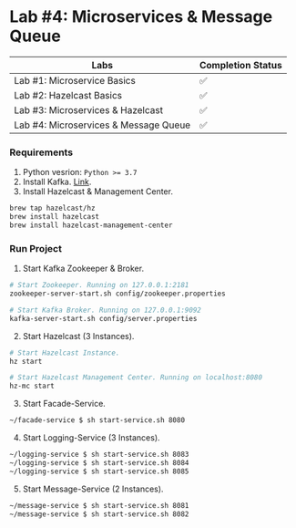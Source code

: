 # Lab #4: Microservices & Message Queue

| Labs | Completion Status |
| -- | -- |
| Lab #1: Microservice Basics | ✅ |
| Lab #2: Hazelcast Basics | ✅ |
| Lab #3: Microservices & Hazelcast | ✅ |
| Lab #4: Microservices & Message Queue | ✅ |

### Requirements
1. Python vesrion: `Python >= 3.7`
2. Install Kafka. [Link](https://kafka.apache.org/downloads).
3. Install Hazelcast & Management Center.
```css
brew tap hazelcast/hz 
brew install hazelcast
brew install hazelcast-management-center
```

### Run Project
1. Start Kafka Zookeeper & Broker.
```bash
# Start Zookeeper. Running on 127.0.0.1:2181
zookeeper-server-start.sh config/zookeeper.properties

# Start Kafka Broker. Running on 127.0.0.1:9092
kafka-server-start.sh config/server.properties
```
2. Start Hazelcast (3 Instances).
```bash
# Start Hazelcast Instance. 
hz start

# Start Hazelcast Management Center. Running on localhost:8080
hz-mc start
```
3. Start Facade-Service.
```bash
~/facade-service $ sh start-service.sh 8080 
```
4. Start Logging-Service (3 Instances).
```bash
~/logging-service $ sh start-service.sh 8083 
~/logging-service $ sh start-service.sh 8084
~/logging-service $ sh start-service.sh 8085
```
5. Start Message-Service (2 Instances).
```bash
~/message-service $ sh start-service.sh 8081
~/message-service $ sh start-service.sh 8082
```